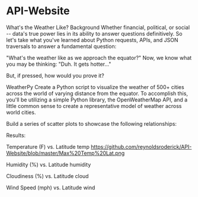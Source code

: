 # API-Website
What's the Weather Like?
Background
Whether financial, political, or social -- data's true power lies in its ability to answer questions definitively. So let's take what you've learned about Python requests, APIs, and JSON traversals to answer a fundamental question:

"What's the weather like as we approach the equator?"
Now, we know what you may be thinking: "Duh. It gets hotter..."

But, if pressed, how would you prove it?

WeatherPy
Create a Python script to visualize the weather of 500+ cities across the world of varying distance from the equator. To accomplish this, you'll be utilizing a simple Python library, the OpenWeatherMap API, and a little common sense to create a representative model of weather across world cities.

Build a series of scatter plots to showcase the following relationships:

Results:


Temperature (F) vs. Latitude
temp
https://github.com/reynoldsroderick/API-Website/blob/master/Max%20Temp%20Lat.png

Humidity (%) vs. Latitude
humidity

Cloudiness (%) vs. Latitude
cloud

Wind Speed (mph) vs. Latitude
wind
